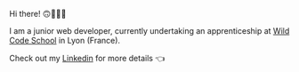 Hi there! 🙃🦸🏻‍♀️

I am a junior web developer, currently undertaking an apprenticeship at [Wild Code School](https://www.wildcodeschool.com/en-GB) in Lyon (France).

Check out my [Linkedin](https://www.linkedin.com/in/laurence-portron-7966b3138/) for more details 👈
